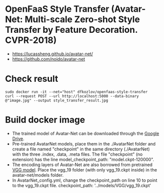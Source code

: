 # OpenFaaS Style Transfer (Avatar-Net: Multi-scale Zero-shot Style Transfer by Feature Decoration. CVPR-2018)
* https://lucassheng.github.io/avatar-net/ 
* https://github.com/noido/avatar-net

# Check result
```
sudo docker run -it --net="host" dfkozlov/openfaas-style-transfer
curl --request POST --url http://localhost:5000 --data-binary @"image.jpg" --output style_transfer_result.jpg
```

# Build docker image
* The trained model of Avatar-Net can be downloaded through the [Google Drive](https://drive.google.com/open?id=1_7x93xwZMhCL-kLrz4B2iZ01Y8Q7SlTX<Paste>).
* Pre-trained AvatarNet models, place them in the ./AvatarNet folder and create a file named "checkpoint" in the same directory (./AvatarNet) with the three .index, .data, .meta files. The file "checkpoint" (no extension) has the line model_checkpoint_path: "model.ckpt-120000". 
* The encoding layers of Avatar-Net are also borrowed from pretrained [VGG model](http://download.tensorflow.org/models/vgg_19_2016_08_28.tar.gz). Place the vgg_19 folder (with only vgg_19.ckpt inside) in the avatar-net/models folder.  
* In AvatarNet_config.yml, change the checkpoint_path on line 10 to point to the vgg_19.ckpt file. checkpoint_path: '../models/VGG/vgg_19.ckpt'
